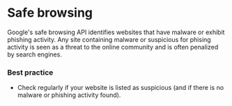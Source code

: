 # Safe browsing
Google's safe browsing API identifies websites that have malware or exhibit phishing activity. Any site containing malware or suspicious for phising activity is seen as a threat to the online community and is often penalized by search engines. 

### Best practice
* Check regularly if your website is listed as suspicious (and if there is no malware or phishing activity found).
